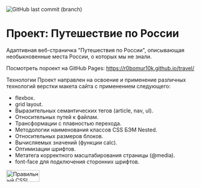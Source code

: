 ![GitHub last commit (branch)](https://img.shields.io/github/last-commit/r0bomur10k/travel/master)
# Проект: Путешествие по России

Адаптивная веб-страничка "Путешествия по России", описывающая необыкновенные места России, о которых мы не знали.

Посмотреть пороект на GitHub Pages: https://r0bomur10k.github.io/travel/

Технологии
Проект направлен на освоение и применение различных технологий верстки макета сайта с применением следующего:

- flexbox.
- grid layout.
- Выразительных семантических тегов (article, nav, ul).
- Относительных путей к файлам.
- Трансформации с плавностью перехода.
- Методологии наименования классов CSS БЭМ Nested.
- Относительных размеров блоков.
- Вычисляемых значений (функции calc).
- Оптимизации шрифтов.
- Метатега корректного масштабирования страницы (@media).
- font-face для подключения сторонних шрифтов.

<p>
    <a href="https://jigsaw.w3.org/css-validator/check/referer">
        <img style="border:0;width:88px;height:31px"
            src="https://jigsaw.w3.org/css-validator/images/vcss-blue"
            alt="Правильный CSS!" />
    </a>
</p>
      

